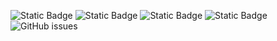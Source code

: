 ![Static Badge](https://img.shields.io/badge/blacklists-60-000000) ![Static Badge](https://img.shields.io/badge/blacklisted-2929515-cc0000) ![Static Badge](https://img.shields.io/badge/whitelisted-2243-00CC00) ![Static Badge](https://img.shields.io/badge/streaming_blacklist-28107-000000) ![GitHub issues](https://img.shields.io/github/issues/fabriziosalmi/blacklists)
